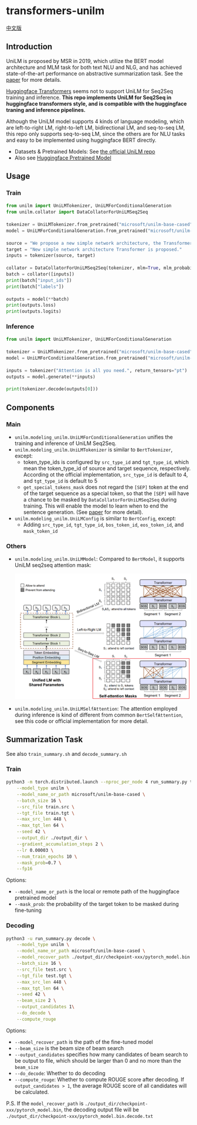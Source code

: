# transformers-unilm

[中文版](README_zh.md)

## Introduction

UniLM is proposed by MSR in 2019, which utilize the BERT model architecture and MLM task for both text NLU and NLG, and has achieved state-of-the-art performance on abstractive summarization task. See the [paper](https://arxiv.org/abs/1905.03197) for more details.

[Huggingface Transformers](http://github.com/huggingface/transformers) seems not to support UniLM for Seq2Seq training and inference. **This repo implements UniLM for Seq2Seq in huggingface transformers style, and is compatible with the huggingface traning and inference pipelines.** 

Although the UniLM model supports 4 kinds of language modeling, which are left-to-right LM, right-to-left LM, bidirectional LM, and seq-to-seq LM, this repo only supports seq-to-seq LM, since the others are for NLU tasks and easy to be implemented using huggingface BERT directly.

- Datasets & Pretrained Models: See [the official UniLM repo](https://github.com/microsoft/unilm/tree/master/unilm-v1)
- Also see [Huggingface Pretrained Model](https://huggingface.co/microsoft/unilm-base-cased)

## Usage

### Train

```python
from unilm import UniLMTokenizer, UniLMForConditionalGeneration
from unilm.collator import DataCollatorForUniLMSeq2Seq

tokenizer = UniLMTokenizer.from_pretrained("microsoft/unilm-base-cased")
model = UniLMForConditionalGeneration.from_pretrained("microsoft/unilm-base-cased")

source = "We propose a new simple network architecture, the Transformer, based solely on attention mechanisms, dispensing with recurrence and convolutions entirely."
target = "New simple network architecture Transformer is proposed."
inputs = tokenizer(source, target)

collator = DataCollatorForUniLMSeq2Seq(tokenizer, mlm=True, mlm_probability=0.7)
batch = collator([inputs])
print(batch["input_ids"])
print(batch["labels"])

outputs = model(**batch)
print(outputs.loss)
print(outputs.logits)
```

### Inference

```python
from unilm import UniLMTokenizer, UniLMForConditionalGeneration

tokenizer = UniLMTokenizer.from_pretrained("microsoft/unilm-base-cased")
model = UniLMForConditionalGeneration.from_pretrained("microsoft/unilm-base-cased")

inputs = tokenizer("Attention is all you need.", return_tensors="pt")
outputs = model.generate(**inputs)

print(tokenizer.decode(outputs[0]))
```

## Components

### Main

- `unilm.modeling_unilm.UniLMForConditionalGeneration` unifies the training and inference of UniLM Seq2Seq.
- `unilm.modeling_unilm.UniLMTokenizer` is similar to `BertTokenizer`, except:
    - token_type_ids is configured by `src_type_id` and `tgt_type_id`, which mean the token_type_id of source and target sequence, respectively. According ot the official implementation, `src_type_id` is default to 4, and `tgt_type_id` is default to 5
    - `get_special_tokens_mask` does not regard the `[SEP]` token at the end of the target sequence as a special token, so that the `[SEP]` will have a chance to be masked by `DataCollatorForUniLMSeq2Seq` during training. This will enable the model to learn when to end the sentence generation. (See [paper](https://arxiv.org/abs/1905.03197) for more detail).
- `unilm.modeling_unilm.UniLMConfig` is similar to `BertConfig`, except:
    - Adding `src_type_id`, `tgt_type_id`, `bos_token_id`, `eos_token_id`, and `mask_token_id`

### Others

- `unilm.modeling_unilm.UniLMModel`: Compared to `BertModel`, it supports UniLM seq2seq attention mask:

    ![seq-to-seq-attention-mask](figures/seq-to-seq-attention-mask.png)

- `unilm.modeling_unilm.UniLMSelfAttention`: The attention employed during inference is kind of different from common `BertSelfAttention`, see this code or official implementation for more detail.

## Summarization Task

See also `train_summary.sh` and `decode_summary.sh`

### Train

```sh
python3 -m torch.distributed.launch --nproc_per_node 4 run_summary.py train \
    --model_type unilm \
    --model_name_or_path microsoft/unilm-base-cased \
    --batch_size 16 \
    --src_file train.src \
    --tgt_file train.tgt \
    --max_src_len 448 \
    --max_tgt_len 64 \
    --seed 42 \
    --output_dir ./output_dir \
    --gradient_accumulation_steps 2 \
    --lr 0.00003 \
    --num_train_epochs 10 \
    --mask_prob=0.7 \
    --fp16
```

Options:

- `--model_name_or_path` is the local or remote path of the huggingface pretrained model
- `--mask_prob`: the probability of the target token to be masked during fine-tuning

### Decoding

```sh
python3 -u run_summary.py decode \
    --model_type unilm \
    --model_name_or_path microsoft/unilm-base-cased \
    --model_recover_path ./output_dir/checkpoint-xxx/pytorch_model.bin \
    --batch_size 16 \
    --src_file test.src \
    --tgt_file test.tgt \
    --max_src_len 448 \
    --max_tgt_len 64 \
    --seed 42 \
    --beam_size 2 \
    --output_candidates 1\
    --do_decode \
    --compute_rouge
```

Options:

- `--model_recover_path` is the path of the fine-tuned model
- `--beam_size` is the beam size of beam search
- `--output_candidates` specifies how many candidates of beam search to be output to file, which should be larger than 0 and no more than the `beam_size`
- `--do_decode`: Whether to do decoding
- `--compute_rouge`: Whether to compute ROUGE score after decoding. If `output_candidates > 1`, the average ROUGE score of all candidates will be calculated.

P.S. If the `model_recover_path` is `./output_dir/checkpoint-xxx/pytorch_model.bin`, the decoding output file will be `./output_dir/checkpoint-xxx/pytorch_model.bin.decode.txt`

